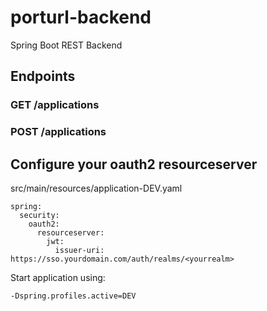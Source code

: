 # porturl-backend
Spring Boot REST Backend

## Endpoints
### GET /applications

### POST /applications

## Configure your oauth2 resourceserver
src/main/resources/application-DEV.yaml
```
spring:
  security:
    oauth2:
      resourceserver:
        jwt:
          issuer-uri: https://sso.yourdomain.com/auth/realms/<yourrealm>
```

Start application using:
```
-Dspring.profiles.active=DEV
```